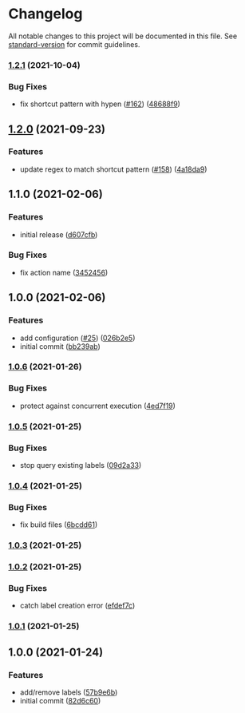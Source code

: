 # Changelog

All notable changes to this project will be documented in this file. See [standard-version](https://github.com/conventional-changelog/standard-version) for commit guidelines.

### [1.2.1](https://github.com/amblerhq/gh-actions-clubhouse-labeler/compare/v1.2.0...v1.2.1) (2021-10-04)


### Bug Fixes

* fix shortcut pattern with hypen ([#162](https://github.com/amblerhq/gh-actions-clubhouse-labeler/issues/162)) ([48688f9](https://github.com/amblerhq/gh-actions-clubhouse-labeler/commit/48688f9454b800b94e50860a8b8627c50662331c))

## [1.2.0](https://github.com/amblerhq/gh-actions-clubhouse-labeler/compare/v1.1.0...v1.2.0) (2021-09-23)


### Features

* update regex to match shortcut pattern ([#158](https://github.com/amblerhq/gh-actions-clubhouse-labeler/issues/158)) ([4a18da9](https://github.com/amblerhq/gh-actions-clubhouse-labeler/commit/4a18da94ba9851282a12b89aa880155c8a384540))

## 1.1.0 (2021-02-06)


### Features

* initial release ([d607cfb](https://github.com/amblerhq/gh-actions-clubhouse-labeler/commit/d607cfb4102337c23abacaf14b3b7c358cbd32cd))


### Bug Fixes

* fix action name ([3452456](https://github.com/amblerhq/gh-actions-clubhouse-labeler/commit/345245662df2be016249df9833dcfe73773e150b))

## 1.0.0 (2021-02-06)


### Features

* add configuration ([#25](https://github.com/amblerhq/gh-actions-clubhouse-labeler/issues/25)) ([026b2e5](https://github.com/amblerhq/gh-actions-clubhouse-labeler/commit/026b2e544646451321efaafc9d3f218a4354d7b1))
* initial commit ([bb239ab](https://github.com/amblerhq/gh-actions-clubhouse-labeler/commit/bb239ab390418f81cf4e24d9c2c2dbe9e8de93a4))

### [1.0.6](https://github.com/amblerhq/gh-actions-pr-reviewstatus-labeler/compare/v1.0.5...v1.0.6) (2021-01-26)


### Bug Fixes

* protect against concurrent execution ([4ed7f19](https://github.com/amblerhq/gh-actions-pr-reviewstatus-labeler/commit/4ed7f19fe70286adf0fe44c1a4412e53eff2ea8e))

### [1.0.5](https://github.com/amblerhq/gh-actions-pr-reviewstatus-labeler/compare/v1.0.4...v1.0.5) (2021-01-25)


### Bug Fixes

* stop query existing labels ([09d2a33](https://github.com/amblerhq/gh-actions-pr-reviewstatus-labeler/commit/09d2a33d11f8348dc963399fbe68a8be1842d725))

### [1.0.4](https://github.com/amblerhq/gh-actions-pr-reviewstatus-labeler/compare/v1.0.3...v1.0.4) (2021-01-25)


### Bug Fixes

* fix build files ([6bcdd61](https://github.com/amblerhq/gh-actions-pr-reviewstatus-labeler/commit/6bcdd61101e092136baf90b11909f5d90bd82c0c))

### [1.0.3](https://github.com/amblerhq/gh-actions-pr-reviewstatus-labeler/compare/v1.0.2...v1.0.3) (2021-01-25)

### [1.0.2](https://github.com/amblerhq/gh-actions-pr-reviewstatus-labeler/compare/v1.0.1...v1.0.2) (2021-01-25)


### Bug Fixes

* catch label creation error ([efdef7c](https://github.com/amblerhq/gh-actions-pr-reviewstatus-labeler/commit/efdef7c52d02feca65520af6a0fdce62c40304e3))

### [1.0.1](https://github.com/amblerhq/gh-actions-pr-reviewstatus-labeler/compare/v1.0.0...v1.0.1) (2021-01-25)

## 1.0.0 (2021-01-24)


### Features

* add/remove labels ([57b9e6b](https://github.com/amblerhq/gh-actions-pr-reviewstatus-labeler/commit/57b9e6bcce5a715adcf3fb3b42b4874585f38143))
* initial commit ([82d6c60](https://github.com/amblerhq/gh-actions-pr-reviewstatus-labeler/commit/82d6c600a1dd5d36e3efe58f3a39d1947c976597))
